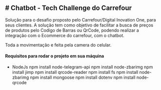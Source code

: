 
## # Chatbot - Tech Challenge do Carrefour
Solução para o desafio proposto pelo Carrefour/Digital Inovation One, para seus clientes. A solução tem como objetivo de facilitar a busca de preços de produtos pelo Codigo de Barras ou QrCode, podendo realizar a integração com o Ecommerce do carrefour, com o chatbot.

Toda a movimentação e feita pela camera do celular.

#### Requisitos para rodar o projeto em sua máquina
*	NodeJs
		 npm install  node-telegram-api
 		 npm install  node-zbarimg
		 npm install  jimp
		 npm install qrcode-reader
		 npm install fs
		 npm install node-zbarimg
		 npm install mongoose
		 npm install dotenv
		 npm install node-qrcode
